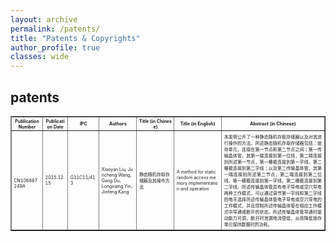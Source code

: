 ```yaml
---
layout: archive
permalink: /patents/
title: "Patents & Copyrights"
author_profile: true
classes: wide
---
```


## patents

<table border="1" style="table-layout: fixed; width: 100%; word-break: break-all; font-size: 0.5em;"> 
  <tr> 
    <th align="center" style="width: 10%;">Publication Number</th> 
    <th align="center" style="width: 8%;">Publication Date</th>
    <th align="center" style="width: 10%;">IPC</th>
    <th align="center" style="width: 12%;">Authors</th> 
    <th align="center" style="width: 12%;">Title (in Chinese)</th> 
    <th align="center" style="width: 15%;">Title (in English)</th> 
    <th align="center" style="width: 33%;">Abstract (in Chinese)</th> 
  </tr> 
  <tr> 
    <td><br>CN106887249A</td> 
    <td>2015.12.15</td> 
    <td>G11C11/413</td> 
    <td>Xiaoyan Liu, Juncheng Wang, Gang Du, <br>Longxiang Yin, Jinfeng Kang</td> 
    <td>静态随机存取存储器及其操作方法</td> 
    <td>A method for static random access memory implementation and operation</td> 
    <td style="text-align: justify; padding: 4px;"> 本发明公开了一种静态随机存取存储器以及对其进行操作的方法。所述静态随机存取存储器包括：锁存单元，连接在第一节点和第二节点之间；第一传输晶体管，其第一端连接到第一位线，第二端连接到所述第一节点，第一栅极连接到第一字线，第二栅极连接到第二字线；以及第二传输晶体管，其第一端连接到所述第二节点，第二端连接到第二位线，第一栅极连接到第一字线，第二栅极连接到第二字线。所述传输晶体管具有电子导电或空穴导电两种工作模式，可以通过调节第一字线和第二字线的电平选择所述传输晶体管电子导电或空穴导电的工作模式，并且控制所述传输晶体管在相应工作模式中导通或断开的状态。所述传输晶体管导通时驱动能力可调，断开时泄漏电流很低，从而降低锁存单元保持数据时的功耗。 </td> 
  </tr> 
</table>

